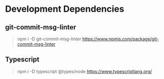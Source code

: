# Development Dependencies

## git-commit-msg-linter 
> npm i -D git-commit-msg-linter
> https://www.npmjs.com/package/git-commit-msg-linter

## Typescript
> npm i -D typescript @types/node
> https://www.typescriptlang.org/
